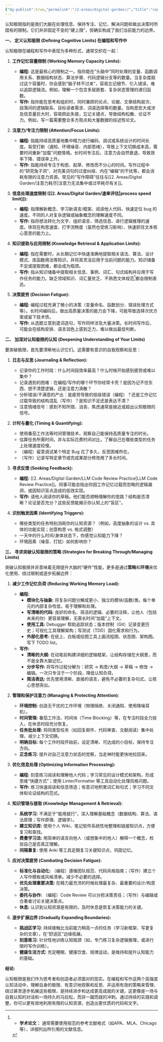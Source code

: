 ```yaml
---
{"dg-publish":true,"permalink":"/2-areas/digital-garden//","title":"cognitive limits","created":"2025-04-17 18:54"}
---
```


认知极限指的是我们大脑在处理信息、保持专注、记忆、解决问题和做出决策时所固有的限制。它们并非固定不变的“硬上限”，但确实构成了我们当前能力的边界。

**一、 定义认知极限 (Defining Cognitive Limits) 在编程和写作中**

认知极限在编程和写作中表现为多种形式，通常交织在一起：

1. **工作记忆容量限制 (Working Memory Capacity Limits):**
   - **编程:** 这是最核心的限制之一。指你能在“头脑中”同时处理的变量、函数调用关系、数据结构状态、算法步骤、代码逻辑分支等的数量。当复杂度超过这个容量时，你会感到“脑子转不过来”，容易忘记细节、引入错误，难以追踪逻辑流。例如，理解一个包含多层嵌套、复杂状态管理的递归函数。
   - **写作:** 指你能在思考和组织时，同时兼顾的论点、论据、文章结构层次、段落间的逻辑联系、目标读者需求、词语选择等的数量。当构思宏大或涉及信息量巨大时，容易顾此失彼，忘记关键点，导致结构松散、论证不力。例如，写一篇需要整合多方观点和大量数据的综述性论文。

2. **注意力/专注力限制 (Attention/Focus Limits):**
   - **编程:** 指能持续高质量地集中精力进行编码、调试或系统设计的时间长度。易受打断（通知、环境噪音、内部思绪），导致上下文切换成本高，需要时间重新“加载”问题情境。长时间专注后，注意力会自然衰退，导致效率下降、错误率上升。
   - **写作:** 指能持续专注于构思、起草、修改而不分心的时间。写作过程中的“研究兔子洞”、对完美词句的过度纠结、内在“编辑”的干扰等，都会消耗有限的注意力资源。常见的“写作障碍”往往与[[2. Areas/Digital Garden/注意力耗尽\|注意力无法集中或过早耗尽有关]]。

1. **信息处理速度限制 ([[2. Areas/Digital Garden/速率评估\|process speed limit]]):**
   - **编程:** 指理解新概念、学习新语言/框架、阅读他人代码、快速定位 bug 的速度。不同的人对复杂逻辑或抽象概念的理解速度不同。
   - **写作:** 指将想法转化为文字、组织语言、筛选信息、进行逻辑推理的速度。体现在构思速度、打字流畅度（虽然也受练习影响）、快速抓住文本核心意思的能力上。

4. **知识提取与应用限制 (Knowledge Retrieval & Application Limits):**
   - **编程:** 指在需要时，从长期记忆中快速准确地提取相关语法、算法、设计模式、库函数用法等知识，并将其灵活应用于当前问题的能力。知识储备不足或提取困难，都会成为瓶颈。
   - **写作:** 指从知识储备中提取相关信息、事例、词汇、句式结构并应用于写作任务的能力。缺乏领域知识、词汇量贫乏、不熟悉文体规范[^1]都会限制表达。

5. **决策疲劳 (Decision Fatigue):**
   - **编程:** 编程过程充满了微小的决策（变量命名、函数划分、错误处理方式等）。长时间编码后，做出高质量决策的能力会下降，可能导致选择次优方案或留下技术债。
   - **写作:** 从选题立意到遣词造句，写作同样涉及大量决策。长时间写作后，可能会在结构安排、语言润色上感到乏力，难以做出最佳判断。

**二、 加深对认知极限的认知 (Deepening Understanding of Your Limits)**

要突破极限，首先要清晰地认识它们。这需要有意识的自我观察和反思：

1. **日志与反思 (Journaling & Reflection):**
   - 记录你的工作时段：什么时间段效率最高？什么时候开始感到疲劳或难以集中？
   - 记录遇到的困难：在编程/写作的哪个环节你经常卡壳？是因为记不住东西、想不清楚逻辑，还是注意力涣散？
   - 分析错误/不满意的产出：是疲劳导致的低级错误（编程）？还是工作记忆过载导致的结构混乱（写作）？是知识不足还是表达不清？
   - 注意情绪信号：感到不知所措、沮丧、焦虑通常是接近或超出认知极限的信号。

2. **计时与量化 (Timing & Quantifying):**
   - 使用番茄工作法等时间管理技术，观察自己能保持高质量专注的时长。
   - 估算任务所需时间，并与实际花费时间对比，了解自己在哪些类型的任务上处理速度较慢。
   - （编程）留意调试某个特定 Bug 花了多久，反思困难所在。
   - （写作）记录写特定章节或完成某部分修改用了多长时间。

3. **寻求反馈 (Seeking Feedback):**
   - **编程:** [[2. Areas/Digital Garden/LLM Code Review Practice\|LLM Code Review Practice]]。同事可能会指出你因工作记忆过载而忽略的逻辑漏洞，或因知识盲点造成的低效实现。
   - **写作:** 请他人阅读你的草稿。他们能否顺畅理解你的思路？结构是否清晰？论证是否充分？这些反馈能揭示你认知上的“盲区”。

4. **识别触发因素 (Identifying Triggers):**
   - 哪些类型的任务特别消耗你的认知资源？（例如，高度抽象的设计 vs. 具体的功能实现；创意构思 vs. 格式调整）
   - 一天中的什么时间/身体状态下，你感觉认知能力下降？
   - 环境因素（噪音、打扰）如何影响你？

**三、 寻求突破认知极限的策略 (Strategies for Breaking Through/Managing Limits)**

突破认知极限并非意味着无限提升大脑的“硬件”性能，更多是通过**策略**和**环境**来优化使用、绕过限制或逐步拓展边界：

1. **减少工作记忆负荷 (Reducing Working Memory Load):**
   - **编程:**
     - **模块化与抽象:** 将复杂问题分解成更小、独立的模块/函数/类。每个单元的内部复杂性低，易于理解和处理。
     - **写清晰的代码:** 良好的命名、简洁的逻辑、必要的注释，让他人（包括未来的你）更容易理解，无需长时间“加载”上下文。
     - **使用工具:** Debugger 帮助追踪状态；版本控制（Git）记录变更历史；可视化工具理解架构；写测试（TDD）固化需求和行为。
     - **外部化思考:** 在纸上、白板或绘图工具上画流程图、状态图、架构图。写下 TODO list。
   - **写作:**
     - **清晰的大纲:** 在动笔前构建详细的逻辑框架，让结构存储在大纲里，而不是全靠大脑记忆。
     - **分步写作:** 将写作过程分解为：研究 -> 构思/大纲 -> 草稿 -> 修改 -> 编辑。一次只专注于一个阶段，降低认知负荷。
     - **简洁表达:** 优先使用清晰、直接的语言，避免不必要的复杂句式，让核心思想突出。

2. **管理和保护注意力 (Managing & Protecting Attention):**
   - **环境控制:** 创造无干扰的工作环境（物理隔绝、关闭通知、使用降噪耳机）。
   - **时间管理:** 番茄工作法、时间块（Time Blocking）等，在专注时段全力投入，在休息时段充分恢复。
   - **任务批处理:** 将同类型任务（如回复邮件、代码审查、文献阅读）集中处理，减少上下文切换。
   - **明确目标:** 每个工作时段开始前，设定清晰、可达成的小目标，保持专注方向。
   - **正念练习:** 提升对自己注意力状态的觉察，当走神时能更快地拉回来。

3. **优化信息处理 (Optimizing Information Processing):**
   - **编程:** 刻意练习阅读和理解他人代码；学习常见的设计模式和架构，形成思维“快捷方式”；使用 Linter/Formatter 等工具自动化处理风格问题。
   - **写作:** 练习快速阅读和信息筛选；有意识地积累词汇和句式；学习不同文体和论证结构的范式。

4. **知识管理与提取 (Knowledge Management & Retrieval):**
   - **系统学习:** 不满足于“能用就行”，深入理解基础概念（数据结构、算法、语法原理；写作原理、逻辑学）。
   - **建立知识库:** 使用个人 Wiki、笔记软件系统性地整理和链接知识点，方便复习和查找。
   - **费曼学习法:** 用简单的语言向他人（或想象中的他人）解释一个概念，检验自己是否真正理解。
   - **间隔重复:** 使用 Anki 等工具定期复习关键知识点，巩固记忆。

5. **应对决策疲劳 (Combating Decision Fatigue):**
   - **标准化与自动化:** （编程）遵循团队规范、代码风格指南；（写作）建立个人写作模板或风格清单。减少不必要的选择。
   - **优先处理重要决策:** 在精力最充沛的时候处理最复杂、最重要的设计/构思决策。
   - **委托与协作:** （编程）Code Review 可以分担决策责任；（写作）与编辑或合著者讨论关键决策点。
   - **休息:** 认识到认知资源是有限的，及时休息是恢复决策能力的关键。

6. **逐步扩展边界 (Gradually Expanding Boundaries):**
   - **挑战区学习:** 持续接触比当前能力稍高一点的任务（学习新框架、写更复杂的文章），在“舒适区”边缘拓展。
   - **刻意练习:** 针对性地训练认知瓶颈（如，专门练习复杂逻辑推理，或进行限时写作训练）。
   - **健康生活方式:** 充足睡眠、健康饮食、规律运动，是维持和提升认知能力的基础。

**结论:**

认知极限是我们作为思考者和创造者必须面对的现实。在编程和写作这两个高强度认知活动中，理解自身的极限、有意识地观察和反思、并运用有效的策略来管理、绕过甚至逐步拓展这些极限，是持续进步和达成更高成就的关键。这更像是一场与自我认知的对话和一场持久的马拉松，而非一蹴而就的冲刺。通过持续的实践和调整，你可以更有效地利用有限的认知资源，创造出更优质的代码和文字。

[^1]: - **学术论文：** 通常需要使用规范的参考文献格式（如APA、MLA、Chicago等），详细列出所引用的文献信息。
